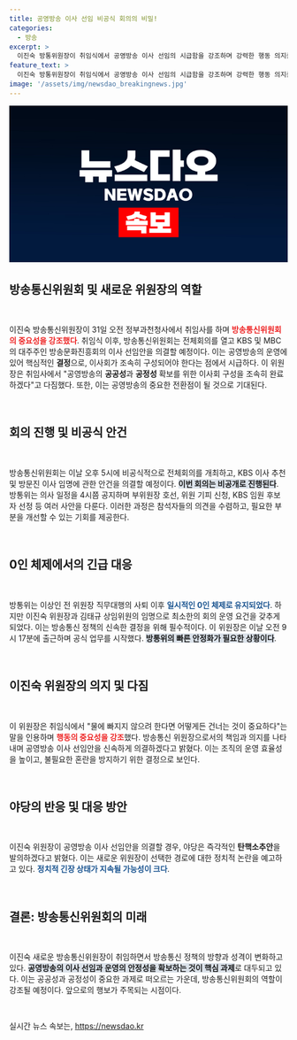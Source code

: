 ```yaml
---
title: 공영방송 이사 선임 비공식 회의의 비밀!
categories:
  - 방송
excerpt: >
  이진숙 방통위원장이 취임식에서 공영방송 이사 선임의 시급함을 강조하며 강력한 행동 의지를 표명했다. 야당은 이사 선임 후 즉각 탄핵소추안을 발의할 예정이다. 이번 회의 결과에 귀추가 주목된다!
feature_text: >
  이진숙 방통위원장이 취임식에서 공영방송 이사 선임의 시급함을 강조하며 강력한 행동 의지를 표명했다. 야당은 이사 선임 후 즉각 탄핵소추안을 발의할 예정이다. 이번 회의 결과에 귀추가 주목된다!
image: '/assets/img/newsdao_breakingnews.jpg'
---
```


<p><img src="/assets/img/newsdao_breakingnews.jpg" alt="implanttips 속보" /></p>

<h2 data-ke-size="size26">방송통신위원회 및 새로운 위원장의 역할</h2>

<p data-ke-size="size16">&nbsp;</p>

<p>이진숙 방송통신위원장이 31일 오전 정부과천청사에서 취임사를 하며 <b><span style="color: #ee2323;">방송통신위원회의 중요성을 강조했다</span></b>. 취임식 이후, 방송통신위원회는 전체회의를 열고 KBS 및 MBC의 대주주인 방송문화진흥회의 이사 선임안을 의결할 예정이다. 이는 공영방송의 운영에 있어 핵심적인 <b>결정</b>으로, 이사회가 조속히 구성되어야 한다는 점에서 시급하다. 이 위원장은 취임사에서 "공영방송의 <b>공공성</b>과 <b>공정성</b> 확보를 위한 이사회 구성을 조속히 완료하겠다"고 다짐했다. 또한, 이는 공영방송의 중요한 전환점이 될 것으로 기대된다.</p>

<p data-ke-size="size16">&nbsp;</p>

<h2 data-ke-size="size26">회의 진행 및 비공식 안건</h2>

<p data-ke-size="size16">&nbsp;</p>

<p>방송통신위원회는 이날 오후 5시에 비공식적으로 전체회의를 개최하고, KBS 이사 추천 및 방문진 이사 임명에 관한 안건을 의결할 예정이다. <b><span style="background-color: #21538527;">이번 회의는 비공개로 진행된다</span></b>. 방통위는 의사 일정을 4시쯤 공지하며 부위원장 호선, 위원 기피 신청, KBS 임원 후보자 선정 등 여러 사안을 다룬다. 이러한 과정은 참석자들의 의견을 수렴하고, 필요한 부분을 개선할 수 있는 기회를 제공한다.</p>

<p data-ke-size="size16">&nbsp;</p>

<h2 data-ke-size="size26">0인 체제에서의 긴급 대응</h2>

<p data-ke-size="size16">&nbsp;</p>

<p>방통위는 이상인 전 위원장 직무대행의 사퇴 이후 <b><span style="color: #1a5490;">일시적인 0인 체제로 유지되었다</span></b>. 하지만 이진숙 위원장과 김태규 상임위원의 임명으로 최소한의 회의 운영 요건을 갖추게 되었다. 이는 방송통신 정책의 신속한 결정을 위해 필수적이다. 이 위원장은 이날 오전 9시 17분에 출근하며 공식 업무를 시작했다. <b><span style="background-color: #21538527;">방통위의 빠른 안정화가 필요한 상황이다</span></b>.</p>

<p data-ke-size="size16">&nbsp;</p>

<h2 data-ke-size="size26">이진숙 위원장의 의지 및 다짐</h2>

<p data-ke-size="size16">&nbsp;</p>

<p>이 위원장은 취임식에서 "물에 빠지지 않으려 한다면 어떻게든 건너는 것이 중요하다"는 말을 인용하며 <b><span style="color: #ee2323;">행동의 중요성을 강조</span></b>했다. 방송통신 위원장으로서의 책임과 의지를 나타내며 공영방송 이사 선임안을 신속하게 의결하겠다고 밝혔다. 이는 조직의 운영 효율성을 높이고, 불필요한 혼란을 방지하기 위한 결정으로 보인다.</p>

<p data-ke-size="size16">&nbsp;</p>

<h2 data-ke-size="size26">야당의 반응 및 대응 방안</h2>

<p data-ke-size="size16">&nbsp;</p>

<p>이진숙 위원장이 공영방송 이사 선임안을 의결할 경우, 야당은 즉각적인 <b>탄핵소추안</b>을 발의하겠다고 밝혔다. 이는 새로운 위원장이 선택한 경로에 대한 정치적 논란을 예고하고 있다. <b><span style="color: #1a5490;">정치적 긴장 상태가 지속될 가능성이 크다</span></b>.</p>

<p data-ke-size="size16">&nbsp;</p>

<h2 data-ke-size="size26">결론: 방송통신위원회의 미래</h2>

<p data-ke-size="size16">&nbsp;</p>

<p>이진숙 새로운 방송통신위원장이 취임하면서 방송통신 정책의 방향과 성격이 변화하고 있다. <b><span style="background-color: #21538527;">공영방송의 이사 선임과 운영의 안정성을 확보하는 것이 핵심 과제</span></b>로 대두되고 있다. 이는 공공성과 공정성이 중요한 과제로 떠오르는 가운데, 방송통신위원회의 역할이 강조될 예정이다. 앞으로의 행보가 주목되는 시점이다.</p>

<p data-ke-size="size16">&nbsp;</p>
실시간 뉴스 속보는, <a href="https://newsdao.kr" rel="dofollow">https://newsdao.kr</a>


